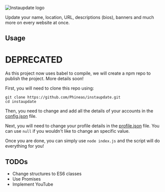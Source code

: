 ![Instaupdate logo](https://phineas.io/screenshots/instaupdate-logo.png)

Update your name, location, URL, descriptions (bios), banners and much more on every website at once.

## Usage

# DEPRECATED
As this project now uses babel to compile, we will create a npm repo to publish the project. More details soon!

First, you will need to clone this repo using:

```shell
git clone https://github.com/Phineas/instaupdate.git
cd instaupdate
```

Then, you need to change and add all the details of your accounts in the [config.json](data/config.json) file.

Next, you will need to change your profile details in the [profile.json](data/profile.json) file. You can use ``null`` if you wouldn't like to change an specific value.

Once you are done, you can simply use ``node index.js`` and the script will do everything for you!

## TODOs

- Change structures to ES6 classes
- Use Promises
- Implement YouTube